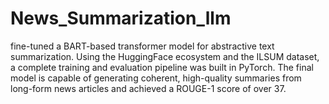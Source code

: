 # News_Summarization_llm
fine-tuned a BART-based transformer model for abstractive text summarization. Using the HuggingFace ecosystem and the ILSUM dataset, a complete training and evaluation pipeline was built in PyTorch. The final model is capable of generating coherent, high-quality summaries from long-form news articles and achieved a ROUGE-1 score of over 37.
